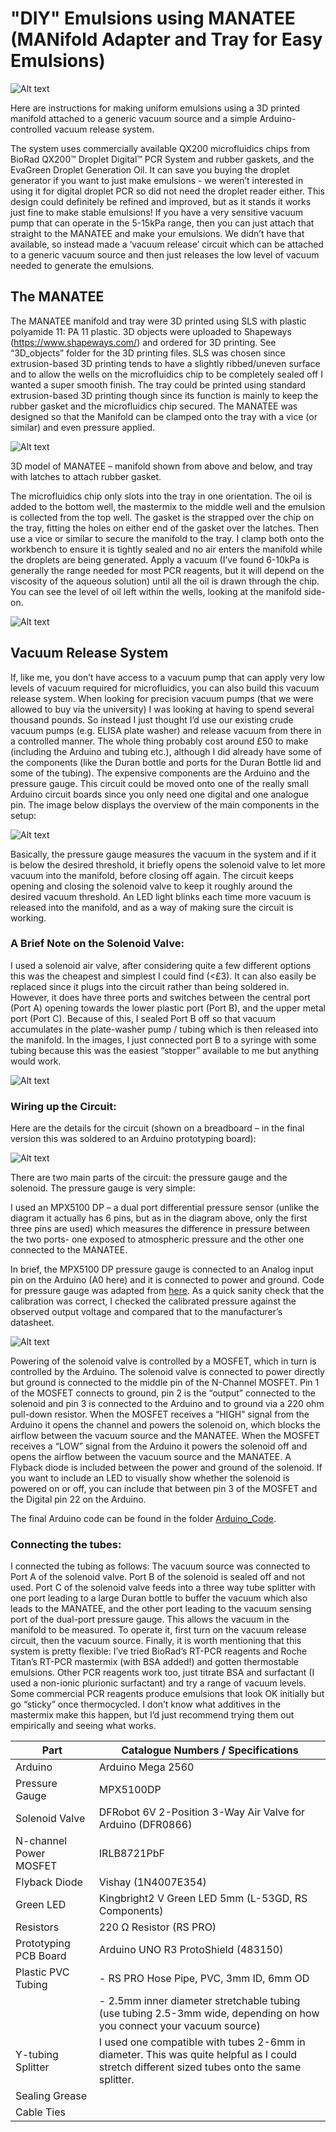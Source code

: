 # "DIY" Emulsions using MANATEE (MANifold Adapter and Tray for Easy Emulsions)
![Alt text](./images/emulsions_example.png?raw=true "Example Emulsions")

Here are instructions for making uniform emulsions using a 3D printed manifold attached to a generic vacuum source and a simple Arduino-controlled vacuum release system. 

The system uses commercially available QX200 microfluidics chips from BioRad QX200™ Droplet Digital™ PCR System and rubber gaskets, and the EvaGreen Droplet Generation Oil. It can save you buying the droplet generator if you want to just make emulsions - we weren’t interested in using it for digital droplet PCR so did not need the droplet reader either. This design could definitely be refined and improved, but as it stands it works just fine to make stable emulsions! If you have a very sensitive vacuum pump that can operate in the 5-15kPa range, then you can just attach that straight to the MANATEE and make your emulsions. We didn’t have that available, so instead made a ‘vacuum release’ circuit which can be attached to a generic vacuum source and then just releases the low level of vacuum needed to generate the emulsions.

## The MANATEE

The MANATEE manifold and tray were 3D printed using SLS with plastic polyamide 11: PA 11 plastic. 3D objects were uploaded to Shapeways (https://www.shapeways.com/) and ordered for 3D printing. See “3D_objects” folder for the 3D printing files. SLS was chosen since extrusion-based 3D printing tends to have a slightly ribbed/uneven surface and to allow the wells on the microfluidics chip to be completely sealed off I wanted a super smooth finish. The tray could be printed using standard extrusion-based 3D printing though since its function is mainly to keep the rubber gasket and the microfluidics chip secured. The MANATEE was designed so that the Manifold can be clamped onto the tray with a vice (or similar) and even pressure applied.

![Alt text](./images/MANATEE_design.png?raw=true "MANATEE 3D design")

3D model of MANATEE – manifold shown from above and below, and tray with latches to attach rubber gasket.

The microfluidics chip only slots into the tray in one orientation. The oil is added to the bottom well, the mastermix to the middle well and the emulsion is collected from the top well. The gasket is the strapped over the chip on the tray, fitting the holes on either end of the gasket over the latches. Then use a vice or similar to secure the manifold to the tray. I clamp both onto the workbench to ensure it is tightly sealed and no air enters the manifold while the droplets are being generated. Apply a vacuum (I’ve found 6-10kPa is generally the range needed for most PCR reagents, but it will depend on the viscosity of the aqueous solution) until all the oil is drawn through the chip. You can see the level of oil left within the wells, looking at the manifold side-on.

![Alt text](./images/loading.png?raw=true "loading microfludics chip")

## Vacuum Release System

If, like me, you don’t have access to a vacuum pump that can apply very low levels of vacuum required for microfluidics, you can also build this vacuum release system. When looking for precision vacuum pumps (that we were allowed to buy via the university) I was looking at having to spend several thousand pounds. So instead I just thought I’d use our existing crude vacuum pumps (e.g. ELISA plate washer) and release vacuum from there in a controlled manner. The whole thing probably cost around £50 to make (including the Arduino and tubing etc.), although I did already have some of the components (like the Duran bottle and ports for the Duran Bottle lid and some of the tubing). The expensive components are the Arduino and the pressure gauge. This circuit could be moved onto one of the really small Arduino circuit boards since you only need one digital and one analogue pin. The image below displays the overview of the main components in the setup:

![Alt text](./images/setup.png?raw=true "Droplet Generation Setup")

Basically, the pressure gauge measures the vacuum in the system and if it is below the desired threshold, it briefly opens the solenoid valve to let more vacuum into the manifold, before closing off again. The circuit keeps opening and closing the solenoid valve to keep it roughly around the desired vacuum threshold. An LED light blinks each time more vacuum is released into the manifold, and as a way of making sure the circuit is working.

### A Brief Note on the Solenoid Valve:

I used a solenoid air valve, after considering quite a few different options this was the cheapest and simplest I could find (<£3). It can also easily be replaced since it plugs into the circuit rather than being soldered in. However, it does have three ports and switches between the central port (Port A) opening towards the lower plastic port (Port B), and the upper metal port (Port C). Because of this, I sealed Port B off so that vacuum accumulates in the plate-washer pump / tubing which is then released into the manifold. In the images, I just connected port B to a syringe with some tubing because this was the easiest “stopper” available to me but anything would work.

![Alt text](./images/solenoid.png?raw=true "Solenoid valve")

### Wiring up the Circuit:

Here are the details for the circuit (shown on a breadboard – in the final version this was soldered to an Arduino prototyping board):

![Alt text](./images/circuit_design.png?raw=true "Circuit")

There are two main parts of the circuit: the pressure gauge and the solenoid. The pressure gauge is very simple:

I used an MPX5100 DP – a dual port differential pressure sensor (unlike the diagram it actually has 6 pins, but as in the diagram above, only the first three pins are used) which measures the difference in pressure between the two ports- one exposed to atmospheric pressure and the other one connected to the MANATEE.

In brief, the MPX5100 DP pressure gauge is connected to an Analog input pin on the Arduino (A0 here) and it is connected to power and ground. Code for pressure gauge was adapted from [here](https://circuits4you.com/2016/05/13/arduino-pressure-measurement/). As a quick sanity check that the calibration was correct, I checked the calibrated pressure against the observed output voltage and compared that to the manufacturer’s datasheet.

![Alt text](./images/calibration.png?raw=true "Calibrating Pressure Gauge")

Powering of the solenoid valve is controlled by a MOSFET, which in turn is controlled by the Arduino. The solenoid valve is connected to power directly but ground is connected to the middle pin of the N-Channel MOSFET. Pin 1 of the MOSFET connects to ground, pin 2 is the “output” connected to the solenoid and pin 3 is connected to the Arduino and to ground via a 220 ohm pull-down resistor. When the MOSFET receives a “HIGH” signal from the Arduino it opens the channel and powers the solenoid on, which blocks the airflow between the vacuum source and the MANATEE. When the MOSFET receives a “LOW” signal from the Arduino it powers the solenoid off and opens the airflow between the vacuum source and the MANATEE. A Flyback diode is included between the power and ground of the solenoid. If you want to include an LED to visually show whether the solenoid is powered on or off, you can include that between pin 3 of the MOSFET and the Digital pin 22 on the Arduino. 

The final Arduino code can be found in the folder [Arduino_Code](./Arduino_Code).

### Connecting the tubes:

I connected the tubing as follows: The vacuum source was connected to Port A of the solenoid valve. Port B of the solenoid is sealed off and not used. Port C of the solenoid valve feeds into a three way tube splitter with one port leading to a large Duran bottle to buffer the vacuum which also leads to the MANATEE, and the other port leading to the vacuum sensing port of the dual-port pressure gauge. This allows the vacuum in the manifold to be measured. 
To operate it, first turn on the vacuum release circuit, then the vacuum source.
Finally, it is worth mentioning that this system is pretty flexible: I’ve tried BioRad’s RT-PCR reagents and Roche Titan’s RT-PCR mastermix (with BSA added!) and gotten thermostable emulsions. Other PCR reagents work too, just titrate BSA and surfactant (I used a non-ionic plurionic surfactant) and try a range of vacuum levels. Some commercial PCR reagents produce emulsions that look OK initially but go “sticky” once thermocycled. I don’t know what additives in the mastermix make this happen, but I’d just recommend trying them out empirically and seeing what works.

| Part                       | Catalogue Numbers / Specifications                                   |
|----------------------------|---------------------------------------------------------------------|
| Arduino                    | Arduino Mega 2560                                                  |
| Pressure Gauge              | MPX5100DP                                                           |
| Solenoid Valve              | DFRobot 6V 2-Position 3-Way Air Valve for Arduino (DFR0866)        |
| N-channel Power MOSFET     | IRLB8721PbF                                                         |
| Flyback Diode              | Vishay (1N4007E354)                                                |
| Green LED                  | Kingbright2 V Green LED 5mm (L-53GD, RS Components)                |
| Resistors                  | 220 Ω Resistor (RS PRO)                                            |
| Prototyping PCB Board      | Arduino UNO R3 ProtoShield (483150)                                 |
| Plastic PVC Tubing         | - RS PRO Hose Pipe, PVC, 3mm ID, 6mm OD                            |
|                            | - 2.5mm inner diameter stretchable tubing (use tubing 2.5-3mm wide, depending on how you connect your vacuum source) |
| Y-tubing Splitter          | I used one compatible with tubes 2-6mm in diameter. This was quite helpful as I could stretch different sized tubes onto the same splitter. |
| Sealing Grease             |                                                                     |
| Cable Ties                 |                                                                     |

